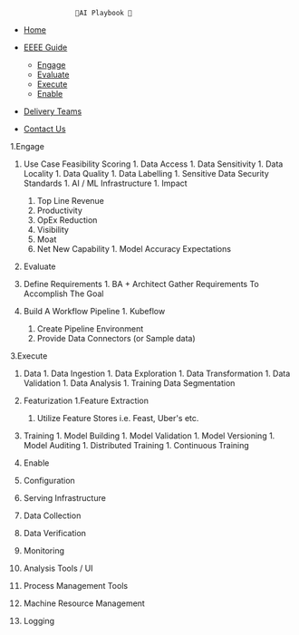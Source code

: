                    🚀AI Playbook 🚀

* [Home](/)
* [EEEE Guide](/README "The greatest guide in the world")
  * [Engage](/README/engage)
  * [Evaluate](/README/evaluate)
  * [Execute](/README/execute)
  * [Enable](/README/enable)

* [Delivery Teams](/delivery)
* [Contact Us](/contact)

1.Engage
  1. Use Case Feasibility Scoring
    1. Data Access
    1. Data Sensitivity
    1. Data Locality
    1. Data Quality
    1. Data Labelling
    1. Sensitive Data Security Standards
    1. AI / ML Infrastructure
    1. Impact
      1. Top Line Revenue
      1. Productivity
        1. OpEx Reduction
      1. Visibility
      1. Moat
      1. Net New Capability
    1. Model Accuracy Expectations

2. Evaluate
  1. Define Requirements
    1. BA + Architect Gather Requirements To Accomplish The Goal
  1. Build A Workflow Pipeline
    1. Kubeflow
      1. Create Pipeline Environment
      1. Provide Data Connectors (or Sample data)

3.Execute
  1. Data
    1. Data Ingestion
    1. Data Exploration
    1. Data Transformation
    1. Data Validation
    1. Data Analysis
    1. Training Data Segmentation
  1. Featurization
    1.Feature Extraction
      1. Utilize Feature Stores i.e. Feast, Uber's etc.
  1. Training
    1. Model Building
    1. Model Validation
    1. Model Versioning
    1. Model Auditing
    1. Distributed Training
    1. Continuous Training

4. Enable
  1. Configuration
  1. Serving Infrastructure
  1. Data Collection
  1. Data Verification
  1. Monitoring
  1. Analysis Tools / UI
  1. Process Management Tools
  1. Machine Resource Management
  1. Logging
